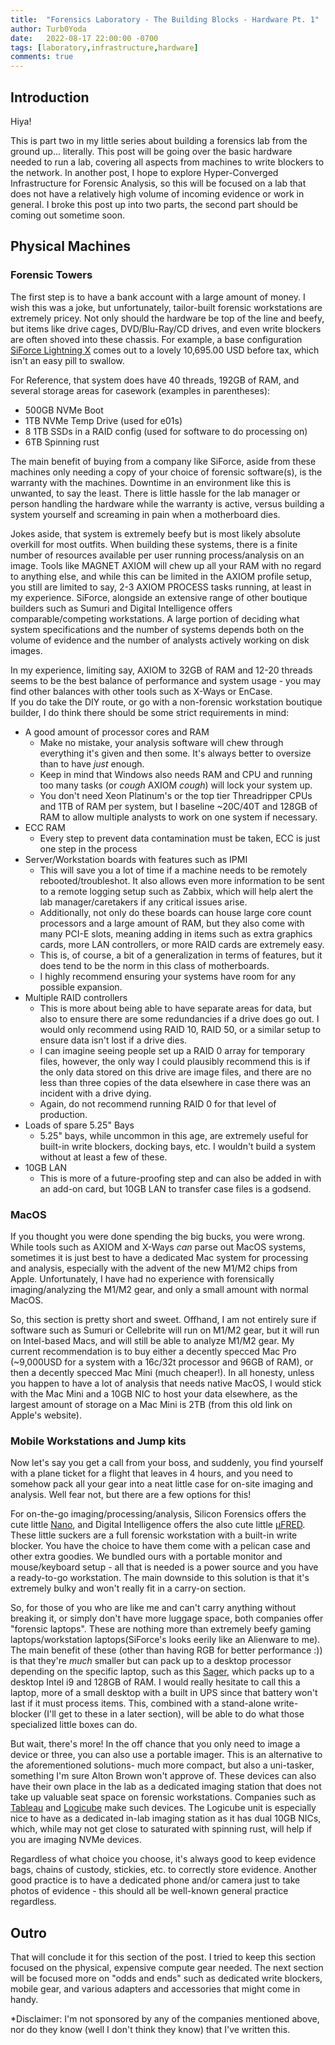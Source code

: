 ```yaml
---
title:  "Forensics Laboratory - The Building Blocks - Hardware Pt. 1"
author: Turb0Yoda
date:   2022-08-17 22:00:00 -0700
tags: [laboratory,infrastructure,hardware]
comments: true
---
```


## Introduction 

Hiya! 

This is part two in my little series about building a forensics lab from the ground up... literally. This post will be going over the basic hardware needed to run a lab, covering all aspects from machines to write blockers to the network. In another post, I hope to explore Hyper-Converged Infrastructure for Forensic Analysis, so this will be focused on a lab that does not have a relatively high volume of incoming evidence or work in general. I broke this post up into two parts, the second part should be coming out sometime soon. 

## Physical Machines 

### Forensic Towers 
The first step is to have a bank account with a large amount of money. I wish this was a joke, but unfortunately, tailor-built forensic workstations are extremely pricey. Not only should the hardware be top of the line and beefy, but items like drive cages, DVD/Blu-Ray/CD drives, and even write blockers are often shoved into these chassis. For example, a base configuration [SiForce Lightning X](https://siliconforensics.com/products/forensic-workstations/tower-workstations/siforce-lightning-x-hardware-defined-forensics.html) comes out to a lovely 10,695.00 USD before tax, which isn't an easy pill to swallow. 
<!---
<figure>
    <img src="/assets/post_images/sciforce_lightning_x.png"
         alt="SciForce Lightning X">
    <figcaption>Remember what I said about shoved chock-full of gear? This is how SciForce rolls.</figcaption>
</figure>
-->

For Reference, that system does have 40 threads, 192GB of RAM, and several storage areas for casework (examples in parentheses): 
* 500GB NVMe Boot 
* 1TB NVMe Temp Drive (used for e01s) 
* 8 1TB SSDs in a RAID config (used for software to do processing on) 
* 6TB Spinning rust 

The main benefit of buying from a company like SiForce, aside from these machines only needing a copy of your choice of forensic software(s), is the warranty with the machines. Downtime in an environment like this is unwanted, to say the least. There is little hassle for the lab manager or person handling the hardware while the warranty is active, versus building a system yourself and screaming in pain when a motherboard dies. 

Jokes aside, that system is extremely beefy but is most likely absolute overkill for most outfits. When building these systems, there is a finite number of resources available per user running process/analysis on an image. Tools like MAGNET AXIOM will chew up all your RAM with no regard to anything else, and while this can be limited in the AXIOM profile setup, you still are limited to say, 2-3 AXIOM PROCESS tasks running, at least in my experience. SiForce, alongside an extensive range of other boutique builders such as Sumuri and Digital Intelligence offers comparable/competing workstations. A large portion of deciding what system specifications and the number of systems depends both on the volume of evidence and the number of analysts actively working on disk images. 

In my experience, limiting say, AXIOM to 32GB of RAM and 12-20 threads seems to be the best balance of performance and system usage - you may find other balances with other tools such as X-Ways or EnCase.  
If you do take the DIY route, or go with a non-forensic workstation boutique builder, I do think there should be some strict requirements in mind: 

* A good amount of processor cores and RAM 
  * Make no mistake, your analysis software will chew through everything it's given and then some. It's always better to oversize than to have *just* enough. 
  * Keep in mind that Windows also needs RAM and CPU and running too many tasks (or *cough* AXIOM *cough*) will lock your system up.   
  * You don't need Xeon Platinum's or the top tier Threadripper CPUs and 1TB of RAM per system, but I baseline ~20C/40T and 128GB of RAM to allow multiple analysts to work on one system if necessary. 
* ECC RAM 
  * Every step to prevent data contamination must be taken, ECC is just one step in the process  
* Server/Workstation boards with features such as IPMI 
  * This will save you a lot of time if a machine needs to be remotely rebooted/troubleshot. It also allows even more information to be sent to a remote logging setup such as Zabbix, which will help alert the lab manager/caretakers if any critical issues arise. 
  * Additionally, not only do these boards can house large core count processors and a large amount of RAM, but they also come with many PCI-E slots, meaning adding in items such as extra graphics cards, more LAN controllers, or more RAID cards are extremely easy.  
  * This is, of course, a bit of a generalization in terms of features, but it does tend to be the norm in this class of motherboards. 
  * I highly recommend ensuring your systems have room for any possible expansion. 
* Multiple RAID controllers 
  * This is more about being able to have separate areas for data, but also to ensure there are some redundancies if a drive does go out. I would only recommend using RAID 10, RAID 50, or a similar setup to ensure data isn't lost if a drive dies. 
  * I can imagine seeing people set up a RAID 0 array for temporary files, however, the only way I could plausibly recommend this is if the only data stored on this drive are image files, and there are no less than three copies of the data elsewhere in case there was an incident with a drive dying. 
  * Again, do not recommend running RAID 0 for that level of production. 
* Loads of spare 5.25" Bays 
  * 5.25" bays, while uncommon in this age, are extremely useful for built-in write blockers, docking bays, etc. I wouldn't build a system without at least a few of these. 
* 10GB LAN 
  * This is more of a future-proofing step and can also be added in with an add-on card, but 10GB LAN to transfer case files is a godsend. 

### MacOS 

If you thought you were done spending the big bucks, you were wrong. While tools such as AXIOM and X-Ways *can* parse out MacOS systems, sometimes it is just best to have a dedicated Mac system for processing and analysis, especially with the advent of the new M1/M2 chips from Apple. Unfortunately, I have had no experience with forensically imaging/analyzing the M1/M2 gear, and only a small amount with normal MacOS. 

So, this section is pretty short and sweet. Offhand, I am not entirely sure if software such as Sumuri or Cellebrite will run on M1/M2 gear, but it will run on Intel-based Macs, and will still be able to analyze M1/M2 gear. My current recommendation is to buy either a decently specced Mac Pro (~9,000USD for a system with a 16c/32t processor and 96GB of RAM), or then a decently specced Mac Mini (much cheaper!). In all honesty, unless you happen to have a lot of analysis that needs native MacOS, I would stick with the Mac Mini and a 10GB NIC to host your data elsewhere, as the largest amount of storage on a Mac Mini is 2TB (from this old link on Apple's website). 
 

### Mobile Workstations and Jump kits 

Now let's say you get a call from your boss, and suddenly, you find yourself with a plane ticket for a flight that leaves in 4 hours, and you need to somehow pack all your gear into a neat little case for on-site imaging and analysis. Well fear not, but there are a few options for this! 

For on-the-go imaging/processing/analysis, Silicon Forensics offers the cute little [Nano](https://siliconforensics.com/products/forensic-workstations/forensic-laptops/siforce-nano-ii-hardware-defined-forensics.html), and Digital Intelligence offers the also cute little [μFRED](https://digitalintelligence.com/store/products/microfred?taxon_id=42). These little suckers are a full forensic workstation with a built-in write blocker. You have the choice to have them come with a pelican case and other extra goodies. We bundled ours with a portable monitor and mouse/keyboard setup - all that is needed is a power source and you have a ready-to-go workstation. The main downside to this solution is that it's extremely bulky and won't really fit in a carry-on section. 
<!---
 <table>
  <tr>
    <td><img src="/assets/post_images/sciforce_nano_w_monitor.png" width=270 height=270></td>
    <td><img src="/assets/post_images/ufred_front.png" width=270 height=270></td>
  </tr>
  <tr>
    <td>Nano</td>
    <td>μFRED</td>
  </tr>
 </table>
-->
So, for those of you who are like me and can't carry anything without breaking it, or simply don't have more luggage space, both companies offer "forensic laptops". These are nothing more than extremely beefy gaming laptops/workstation laptops(SiForce's looks eerily like an Alienware to me). The main benefit of these (other than having RGB for better performance :)) is that they're *much* smaller but can pack up to a desktop processor depending on the specific laptop, such as this [Sager](https://www.sagernotebook.com/Notebook-NP9672M-G1.html), which packs up to a desktop Intel i9 and 128GB of RAM. I would really hesitate to call this a laptop, more of a small desktop with a built in UPS since that battery won't last if it must process items. This, combined with a stand-alone write-blocker (I'll get to these in a later section), will be able to do what those specialized little boxes can do. 

But wait, there's more! In the off chance that you only need to image a device or three, you can also use a portable imager. This is an alternative to the aforementioned solutions- much more compact, but also a uni-tasker, something I'm sure Alton Brown won't approve of. These devices can also have their own place in the lab as a dedicated imaging station that does not take up valuable seat space on forensic workstations. Companies such as [Tableau](https://www.forensiccomputers.com/tableau-tx1-forensic-imager.html) and [Logicube](https://www.logicube.com/shop/forensic-falcon-neo/) make such devices. The Logicube unit is especially nice to have as a dedicated in-lab imaging station as it has dual 10GB NICs, which, while may not get close to saturated with spinning rust, will help if you are imaging NVMe devices. 

Regardless of what choice you choose, it's always good to keep evidence bags, chains of custody, stickies, etc. to correctly store evidence. Another good practice is to have a dedicated phone and/or camera just to take photos of evidence - this should all be well-known general practice regardless. 

## Outro 

That will conclude it for this section of the post. I tried to keep this section focused on the physical, expensive compute gear needed. The next section will be focused more on "odds and ends" such as dedicated write blockers, mobile gear, and various adapters and accessories that might come in handy. 

 
 
 

*Disclaimer: I'm not sponsored by any of the companies mentioned above, nor do they know (well I don't think they know) that I've written this. 

 